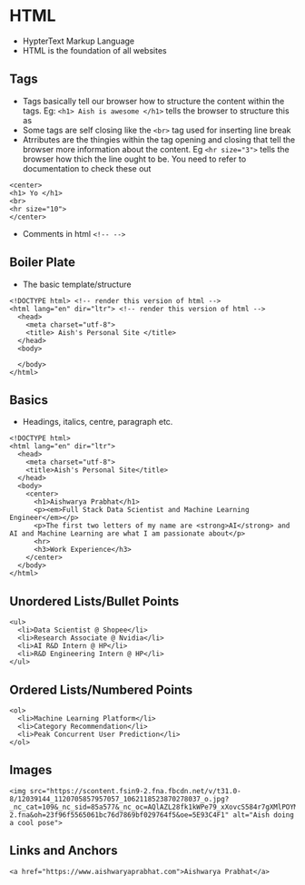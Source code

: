 # HTML
- HypterText Markup Language
- HTML is the foundation of all websites

## Tags

- Tags basically tell our browser how to structure the content within the tags. Eg: `<h1> Aish is awesome </h1>` tells the browser to structure this as
- Some tags are self closing like the `<br>` tag used for inserting line break
- Atrributes are the thingies within the tag opening and closing that tell the browser more information about the content. Eg `<hr size="3">` tells the browser how thich the line ought to be. You need to refer to documentation to check these out

```
<center>
<h1> Yo </h1>
<br>
<hr size="10">
</center>

```

- Comments in html `<!-- -->`


## Boiler Plate
- The basic template/structure

```
<!DOCTYPE html> <!-- render this version of html -->
<html lang="en" dir="ltr"> <!-- render this version of html -->
  <head>
    <meta charset="utf-8">
    <title> Aish's Personal Site </title>
  </head>
  <body>

  </body>
</html>
```

## Basics
- Headings, italics, centre, paragraph etc.
```
<!DOCTYPE html>
<html lang="en" dir="ltr">
  <head>
    <meta charset="utf-8">
    <title>Aish's Personal Site</title>
  </head>
  <body>
    <center>
      <h1>Aishwarya Prabhat</h1>
      <p><em>Full Stack Data Scientist and Machine Learning Engineer</em></p>
      <p>The first two letters of my name are <strong>AI</strong> and AI and Machine Learning are what I am passionate about</p>
      <hr>
      <h3>Work Experience</h3>
    </center>
  </body>
</html>
```

## Unordered Lists/Bullet Points
```
<ul>
  <li>Data Scientist @ Shopee</li>
  <li>Research Associate @ Nvidia</li>
  <li>AI R&D Intern @ HP</li>
  <li>R&D Engineering Intern @ HP</li>
</ul>
```

## Ordered Lists/Numbered Points
```
<ol>
  <li>Machine Learning Platform</li>
  <li>Category Recommendation</li>
  <li>Peak Concurrent User Prediction</li>
</ol>
```

## Images
```
<img src="https://scontent.fsin9-2.fna.fbcdn.net/v/t31.0-8/12039144_1120705857957057_1062118523870278037_o.jpg?_nc_cat=109&_nc_sid=85a577&_nc_oc=AQlAZL28fk1kWPe79_xXovcS584r7gXMlPOYMqD5QXkwlmPf0Un3UpbzjR6csE48lvg&_nc_ht=scontent.fsin9-2.fna&oh=23f96f5565061bc76d7869bf029764f5&oe=5E93C4F1" alt="Aish doing a cool pose">
```
## Links and Anchors
`<a href="https://www.aishwaryaprabhat.com">Aishwarya Prabhat</a>`
